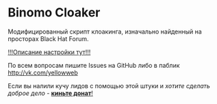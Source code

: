 # Binomo Cloaker
Модифицированный скрипт клоакинга, изначально найденный на просторах Black Hat Forum.

[!!!Описание настройки тут!!!](https://yellowweb.top/%d0%ba%d0%bb%d0%be%d0%b0%d0%ba%d0%b8%d0%bd%d0%b3-%d0%b4%d0%bb%d1%8f-%d0%b1%d0%b5%d0%b4%d0%bd%d0%be%d0%b3%d0%be-%d0%bd%d0%be-%d1%83%d0%bc%d0%bd%d0%be%d0%b3%d0%be-%d0%b0%d1%80%d0%b1%d0%b8%d1%82%d1%80/)

По всем вопросам пишите Issues на GitHub либо в паблик http://vk.com/yellowweb

Если вы налили кучу лидов с помощью этой штуки и *хотите сделать доброе дело* - [**киньте донат**!](https://capu.st/yellowweb)
